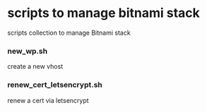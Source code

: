 # scripts to manage bitnami stack
scripts collection to manage Bitnami stack

### new_wp.sh
create a new vhost

### renew_cert_letsencrypt.sh
renew a cert via letsencrypt

